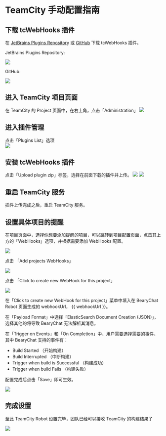 # TeamCity 手动配置指南

## 下载 tcWebHooks 插件

在 [JetBrains Plugins Repository](https://plugins.jetbrains.com/plugin/8948-web-hooks-plugin-tcwebhooks-) 或 [GitHub](https://github.com/tcplugins/tcWebHooks/releases) 下载 tcWebHooks 插件。

JetBrains Plugins Repository:

![](/tutorials/image/teamcity_download_from_jetbrains.jpg)

GitHub:

![](/tutorials/image/teamcity_download_from_github.jpg)



## 进入 TeamCity 项目页面
在 TeamCity 的 Project 页面中，在右上角，点击「Administration」
![](/tutorials/image/teamcity_to_administration.jpg)


## 进入插件管理

点击「Plugins List」选项  
![](/tutorials/image/teamcity_to_plugins_list.jpg)


## 安装 tcWebHooks 插件

点击「Upload plugin zip」标签，选择在前面下载的插件并上传。
![](/tutorials/image/teamcity_to_upload_page.jpg)
![](/tutorials/image/teamcity_upload.jpg)


## 重启 TeamCity 服务

插件上传完成之后，重启 TeamCity 服务。

## 设置具体项目的提醒

在项目页面中，选择你想要添加提醒的项目，可以跳转到项目配置页面，点击其上方的「WebHooks」选项，并根据需要添加 WebHooks 配置。

![](/tutorials/image/teamcity_to_webhooks.jpg)

点击 「Add projects WebHooks」

![](/tutorials/image/teamcity_to_create_one.jpg)

点击 「Click to create new WebHook for this project」

![](/tutorials/image/teamcity_to_create_page.jpg)


在「Click to create new WebHook for this project」菜单中填入在 BearyChat Robot 页面生成的 webhookUrl， {{ webhookUrl }}。

在「Payload Format」中选择「ElasticSearch Document Creation (JSON)」，选择其他的将导致 BearyChat 无法解析其消息。

在「Trigger on Events」和「On Completion」中，用户需要选择需要的事件，其中 BearyChat 支持的事件有：

- Build Started （开始构建）
- Build Interrupted （中断构建）
- Trigger when build is Successful （构建成功）
- Trigger when build Fails （构建失败）

配置完成后点击「Save」即可生效。

![](/tutorials/image/teamcity_create_page.jpg)


## 完成设置

至此 TeamCity Robot 设置完毕，团队已经可以接收 TeamCity 的构建结果了

![](/tutorials/image/teamcity_result.png)
